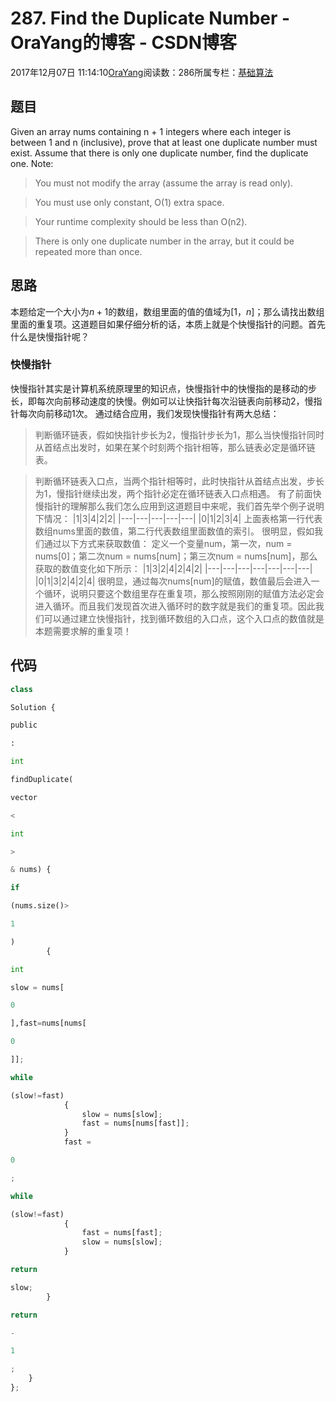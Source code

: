
# 287. Find the Duplicate Number - OraYang的博客 - CSDN博客

2017年12月07日 11:14:10[OraYang](https://me.csdn.net/u010665216)阅读数：286所属专栏：[基础算法](https://blog.csdn.net/column/details/16604.html)



## 题目
Given an array nums containing n + 1 integers where each integer is between 1 and n (inclusive), prove that at least one duplicate number must exist. Assume that there is only one duplicate number, find the duplicate one.
Note:
> You must not modify the array (assume the array is read only).

> You must use only constant, O(1) extra space.

> Your runtime complexity should be less than O(n2).

> There is only one duplicate number in the array, but it could be repeated more than once.

## 思路
本题给定一个大小为$n+1$的数组，数组里面的值的值域为$[1，n]$；那么请找出数组里面的重复项。这道题目如果仔细分析的话，本质上就是个快慢指针的问题。首先什么是快慢指针呢？
### 快慢指针
快慢指针其实是计算机系统原理里的知识点，快慢指针中的快慢指的是移动的步长，即每次向前移动速度的快慢。例如可以让快指针每次沿链表向前移动2，慢指针每次向前移动1次。
通过结合应用，我们发现快慢指针有两大总结：
> 判断循环链表，假如快指针步长为2，慢指针步长为1，那么当快慢指针同时从首结点出发时，如果在某个时刻两个指针相等，那么链表必定是循环链表。

> 判断循环链表入口点，当两个指针相等时，此时快指针从首结点出发，步长为1，慢指针继续出发，两个指针必定在循环链表入口点相遇。
有了前面快慢指针的理解那么我们怎么应用到这道题目中来呢，我们首先举个例子说明下情况：
|1|3|4|2|2|
|---|---|---|---|---|
|0|1|2|3|4|
上面表格第一行代表数组nums里面的数值，第二行代表数组里面数值的索引。
很明显，假如我们通过以下方式来获取数值：
定义一个变量num，第一次，num = nums[0]；第二次num = nums[num]；第三次num = nums[num]，那么获取的数值变化如下所示：
|1|3|2|4|2|4|2|
|---|---|---|---|---|---|---|
|0|1|3|2|4|2|4|
很明显，通过每次nums[num]的赋值，数值最后会进入一个循环，说明只要这个数组里存在重复项，那么按照刚刚的赋值方法必定会进入循环。而且我们发现首次进入循环时的数字就是我们的重复项。因此我们可以通过建立快慢指针，找到循环数组的入口点，这个入口点的数值就是本题需要求解的重复项！
## 代码
```python
class
```
```python
Solution {
```
```python
public
```
```python
:
```
```python
int
```
```python
findDuplicate(
```
```python
vector
```
```python
<
```
```python
int
```
```python
>
```
```python
& nums) {
```
```python
if
```
```python
(nums.size()>
```
```python
1
```
```python
)
        {
```
```python
int
```
```python
slow = nums[
```
```python
0
```
```python
],fast=nums[nums[
```
```python
0
```
```python
]];
```
```python
while
```
```python
(slow!=fast)
            {
                slow = nums[slow];
                fast = nums[nums[fast]];
            }
            fast =
```
```python
0
```
```python
;
```
```python
while
```
```python
(slow!=fast)
            {
                fast = nums[fast];
                slow = nums[slow];
            }
```
```python
return
```
```python
slow;
        }
```
```python
return
```
```python
-
```
```python
1
```
```python
;
    }
};
```

